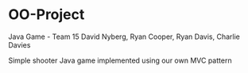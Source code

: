 # OO-Project
Java Game - Team 15
David Nyberg, Ryan Cooper, Ryan Davis, Charlie Davies

Simple shooter Java game implemented using our own MVC pattern
